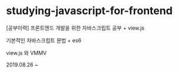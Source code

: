 # studying-javascript-for-frontend
[공부이력] 프론트엔드 개발을 위한 자바스크립트 공부 + view.js


기본적인 자바스크립트 문법 + es6 

view.js 와 VMMV

2019.08.26 ~ 
